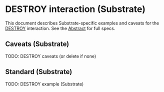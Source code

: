# DESTROY interaction (Substrate)

This document describes Substrate-specific examples and caveats for the [DESTROY](../../abstract/interactions/destroy.md) interaction.  See the [Abstract](../../abstract/interactions/destroy.md) for full specs.

## Caveats (Substrate)
TODO: DESTROY caveats (or delete if none)

## Standard (Substrate)
TODO: DESTROY example (Substrate)